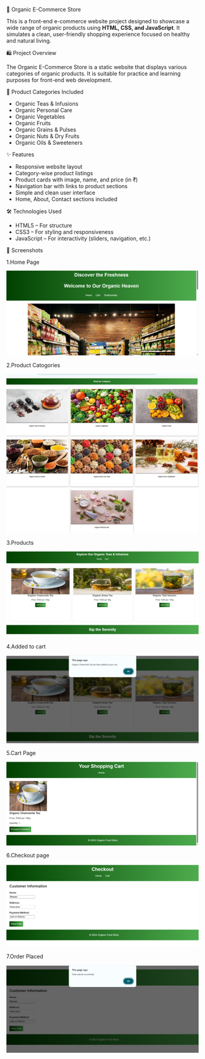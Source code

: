 🌿 Organic E-Commerce Store

This is a front-end e-commerce website project designed to showcase a wide range of organic products using **HTML, CSS, and JavaScript**. It simulates a clean, user-friendly shopping experience focused on healthy and natural living.

🛍️ Project Overview

The Organic E-Commerce Store is a static website that displays various categories of organic products. It is suitable for practice and learning purposes for front-end web development.

🧺 Product Categories Included

- Organic Teas & Infusions  
- Organic Personal Care  
- Organic Vegetables  
- Organic Fruits  
- Organic Grains & Pulses  
- Organic Nuts & Dry Fruits  
- Organic Oils & Sweeteners  

✨ Features

- Responsive website layout  
- Category-wise product listings  
- Product cards with image, name, and price (in ₹)  
- Navigation bar with links to product sections  
- Simple and clean user interface  
- Home, About, Contact sections included

🛠️ Technologies Used

- HTML5 – For structure  
- CSS3 – For styling and responsiveness  
- JavaScript – For interactivity (sliders, navigation, etc.)

📸 Screenshots


1.Home Page

![Homepage](Images2/Home.png) 

2.Product Catogories

![Product Catogories](Images2/Product_catogories.png)

3.Products

![Products](Images2/Products.png) 

4.Added to cart

![Added to cart](Images2/Add_to_cart.png) 

5.Cart Page

![Cart page](Images2/Cart.png) 

6.Checkout page

![Checkout page](Images2/Checkout.png) 

7.Order Placed

![Order placed](Images2/Order_Placed.png) 






